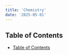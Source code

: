 ```yaml
---
title: 'Chemistry'
date: '2025-05-01'
---
```


## Table of Contents

- [Table of Contents](#table-of-contents)
